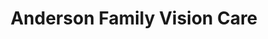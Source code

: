 ---
title: "Anderson Family Vision Care"
url: /steinbach/anderson-family-vision-care/
shop: optician
---